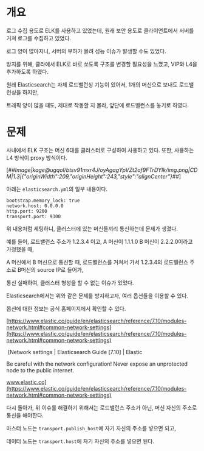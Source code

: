 # 개요

로그 수집 용도로 ELK를 사용하고 있었는데, 원래 보안 용도로 클라이언트에서 서버를 거쳐 로그를 수집하고 있었다.

로그 양이 많아지니, 서버의 부하가 몰려 성능 이슈가 발생할 수도 있었다.

방지를 위해, 클라에서 ELK로 바로 쏘도록 구조를 변경할 필요성을 느꼈고, VIP와 L4을 추가하도록 하였다.

원래 Elasticsearch는 자체 로드밸런싱 기능이 있어서, 1개의 머신으로 보내도 로드밸런싱을 하지만,

트래픽 양이 많을 때도, 제대로 작동할 지 몰라, 앞단에 로드밸런스를 놓기로 하였다.

# 문제

사내에서 ELK 구조는 머신 6대를 클러스터로 구성하여 사용하고 있다. 또한, 사용하는 L4 방식이 proxy 방식이다.

[##_Image|kage@ugqol/btsv91mxr4J/oyAgagYpVZt2of9FTrDYIk/img.png|CDM|1.3|{"originWidth":209,"originHeight":243,"style":"alignCenter"}_##]

아래는 `elasticsearch.yml`의 일부 내용이다.

```
bootstrap.memory_lock: true
network.host: 0.0.0.0
http.port: 9200
transport.port: 9300
```

위 내용처럼 세팅하니, 클러스터에 있는 머신들끼리 통신하는데 문제가 생겼다.

예를 들어, 로드밸런스 주소가 1.2.3.4 이고, A 머신이 1.1.1.0 B 머신이 2.2.2.0이라고 가정했을 때,

A 머신에서 B 머신으로 통신할 때, 로드밸런스를 거쳐서 가서 1.2.3.4의 로드밸런스 주소로 B머신의 source IP로 들어가,

통신 실패하여, 클러스터 형성을 할 수 없는 이슈가 있었다.

Elasticsearch에서는 위와 같은 문제를 방지하고자, 여러 옵션들을 이용할 수 있다.

옵션에 대한 정보는 공식 홈페이지에서 확인할 수 있다.

[https://www.elastic.co/guide/en/elasticsearch/reference/7.10/modules-network.html#common-network-settings](https://www.elastic.co/guide/en/elasticsearch/reference/7.10/modules-network.html#common-network-settings)

 [Network settings | Elasticsearch Guide \[7.10\] | Elastic

Be careful with the network configuration! Never expose an unprotected node to the public internet.

www.elastic.co](https://www.elastic.co/guide/en/elasticsearch/reference/7.10/modules-network.html#common-network-settings)

다시 돌아가, 위 이슈를 해결하기 위해서는 로드밸런스 주소가 아닌, 머신 자신의 주소로 통신을 해야한다.

마스터 노드는 `transport.publish_host`에 자기 자신의 주소를 넣으면 되고,

데이터 노드는 `transport.host`에 자기 자신의 주소를 넣으면 된다.
